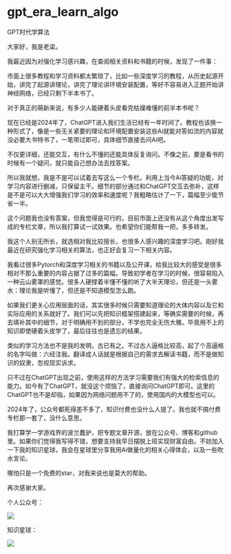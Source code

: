 # gpt_era_learn_algo
GPT时代学算法

大家好，我是老梁。


我最近因为对强化学习感兴趣，在查阅相关资料和书籍的时候，发现了一件事：


市面上很多教程和学习资料都太繁琐了，比如一些深度学习的教程，从历史起源开始，讲完了起源讲理论，讲完了理论讲环境安装配置，等好不容易进入正题开始讲神经网络，已经只剩下半本书了。


对于真正的萌新来说，有多少人能硬着头皮看完枯燥难懂的前半本书呢？


现在已经是2024年了，ChatGPT进入我们生活已经有一年时间了。教程也该换一种形式了，像是一些无关紧要的理论和环境配置安装这些Ai就能对答如流的内容就没必要大书特书了，一笔带过即可，具体细节直接去问Ai吧。


不仅更详细，还能交互，有什么不懂的还能具体反复询问。不像之前，要是看书的时候有一个疑问，就只能自己想办法去找答案。


所以我就想，我是不是可以试着去写这么一个专栏。利用上当今Ai答疑的功能，对学习内容进行删减，只保留主干。细节的部分通过和ChatGPT交互去弥补，这样是不是可以大大增强我们学习的效率和速度呢？我粗略估计了一下，篇幅至少能节省一半。


这个问题我也没有答案，但我觉得是可行的，目前市面上还没有从这个角度出发写成的专栏文章，所以我打算试一试效果。也希望你们能帮我一把，多多转发。


我这个人别无所长，就选相对我比较擅长，也很多人感兴趣的深度学习吧。刚好我最近在研究强化学习相关的算法，也正好会复习一下相关内容。


我看过很多Pytorch和深度学习相关的书籍以及公开课，给我比较大的感受是很多相对不那么重要的内容占据了过多的篇幅。导致初学者在学习的时候，很容易陷入一种云山雾罩的感觉。很多人硬撑着半懂不懂的听了大半天理论，但还是一头雾水：理论我是听懂了，但还是不知道模型怎么跑。


如果我们更关心应用层面的话，其实很多时候只需要知道理论的大体内容以及它和实际应用的关系就好了。我们可以先把知识框架搭建起来，等确实需要的时候，再去填补其中的细节，对于明确用不到的部分，不学也完全无伤大雅。毕竟用不上的知识即使硬着头皮学了，最后往往也是遗忘的结果。


类似的学习方法也不是我的发明，古已有之。不过古人逼格比较高，起了个高逼格的名字叫做：六经注我。翻译成人话就是根据自己的需求去解读书籍，而不是做知识的奴隶，忽视现实诉求。


只不过在ChatGPT出现之前，使用这样的方法学习需要我们有强大的检索信息的能力。如今有了ChatGPT，就没这个烦恼了，直接询问ChatGPT即可。这里的ChatGPT也不是却指，如果因为网络问题用不了的，使用国内的大模型也可以。


2024年了，公众号都死得差不多了，知识付费也没什么人提了。我也就不搞付费专栏那一套了，没什么意思。


我打算学一学游戏界的波兰蠢驴，把专题文章开源，放在公众号、博客和github里。如果你们觉得我写得不错，想要支持我早日摆脱上班实现财富自由。不妨加入一下我的知识星球，我会在星球里分享我用Ai做量化的相关心得体会，以及一些吹水言论。


哪怕只是一个免费的star，对我来说也是莫大的帮助。



再次感谢大家。



个人公众号：

![](https://moutsea-blog.oss-cn-hangzhou.aliyuncs.com/image-20240202101927866.png)



知识星球：


![](https://moutsea-blog.oss-cn-hangzhou.aliyuncs.com/%E6%98%9F%E7%90%83%E4%BC%98%E6%83%A0%E5%88%B8%20(6).jpeg)





